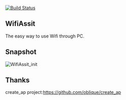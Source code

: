 [![Build Status](https://travis-ci.org/lzjqsdd/WifiAssist.svg?branch=master)](https://travis-ci.org/lzjqsdd/WifiAssist)

## WifiAssit
  The easy way to use Wifi through PC.

## Snapshot
![WifiAssit_init](https://github.com/lzjqsdd/WifiAssist/blob/master/img/WifiAssistForLinux.png)

## Thanks
  create_ap project:https://github.com/oblique/create_ap

